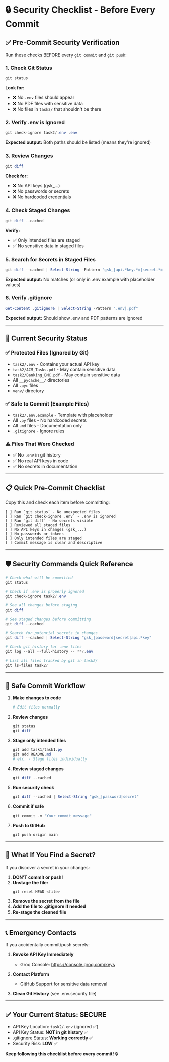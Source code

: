 # 🔒 Security Checklist - Before Every Commit

## ✅ Pre-Commit Security Verification

Run these checks BEFORE every `git commit` and `git push`:

### 1. Check Git Status
```powershell
git status
```
**Look for:**
- ❌ No `.env` files should appear
- ❌ No PDF files with sensitive data
- ❌ No files in `task2/` that shouldn't be there

### 2. Verify .env is Ignored
```powershell
git check-ignore task2/.env .env
```
**Expected output:** Both paths should be listed (means they're ignored)

### 3. Review Changes
```powershell
git diff
```
**Check for:**
- ❌ No API keys (gsk_...)
- ❌ No passwords or secrets
- ❌ No hardcoded credentials

### 4. Check Staged Changes
```powershell
git diff --cached
```
**Verify:**
- ✅ Only intended files are staged
- ✅ No sensitive data in staged files

### 5. Search for Secrets in Staged Files
```powershell
git diff --cached | Select-String -Pattern "gsk_|api.*key.*=|secret.*=|password.*="
```
**Expected output:** No matches (or only in .env.example with placeholder values)

### 6. Verify .gitignore
```powershell
Get-Content .gitignore | Select-String -Pattern ".env|.pdf"
```
**Expected output:** Should show .env and PDF patterns are ignored

---

## 🚨 Current Security Status

### ✅ Protected Files (Ignored by Git)
- `task2/.env` - Contains your actual API key
- `task2/ACM_Tasks.pdf` - May contain sensitive data
- `task2/Banking_BMC.pdf` - May contain sensitive data
- All `__pycache__/` directories
- All `.pyc` files
- `venv/` directory

### ✅ Safe to Commit (Example Files)
- `task2/.env.example` - Template with placeholder
- All `.py` files - No hardcoded secrets
- All `.md` files - Documentation only
- `.gitignore` - Ignore rules

### ⚠️ Files That Were Checked
- ✅ No `.env` in git history
- ✅ No real API keys in code
- ✅ No secrets in documentation

---

## 📋 Quick Pre-Commit Checklist

Copy this and check each item before committing:

```
[ ] Ran `git status` - No unexpected files
[ ] Ran `git check-ignore .env` - .env is ignored
[ ] Ran `git diff` - No secrets visible
[ ] Reviewed all staged files
[ ] No API keys in changes (gsk_...)
[ ] No passwords or tokens
[ ] Only intended files are staged
[ ] Commit message is clear and descriptive
```

---

## 🛡️ Security Commands Quick Reference

```powershell
# Check what will be committed
git status

# Check if .env is properly ignored
git check-ignore task2/.env

# See all changes before staging
git diff

# See staged changes before committing
git diff --cached

# Search for potential secrets in changes
git diff --cached | Select-String "gsk_|password|secret|api.*key"

# Check git history for .env files
git log --all --full-history -- **/.env

# List all files tracked by git in task2/
git ls-files task2/
```

---

## 🔄 Safe Commit Workflow

1. **Make changes to code**
   ```powershell
   # Edit files normally
   ```

2. **Review changes**
   ```powershell
   git status
   git diff
   ```

3. **Stage only intended files**
   ```powershell
   git add task1/task1.py
   git add README.md
   # etc. - Stage files individually
   ```

4. **Review staged changes**
   ```powershell
   git diff --cached
   ```

5. **Run security check**
   ```powershell
   git diff --cached | Select-String "gsk_|password|secret"
   ```

6. **Commit if safe**
   ```powershell
   git commit -m "Your commit message"
   ```

7. **Push to GitHub**
   ```powershell
   git push origin main
   ```

---

## 🚨 What If You Find a Secret?

If you discover a secret in your changes:

1. **DON'T commit or push!**
2. **Unstage the file:**
   ```powershell
   git reset HEAD <file>
   ```
3. **Remove the secret from the file**
4. **Add the file to .gitignore if needed**
5. **Re-stage the cleaned file**

---

## 📞 Emergency Contacts

If you accidentally commit/push secrets:

1. **Revoke API Key Immediately**
   - Groq Console: https://console.groq.com/keys

2. **Contact Platform**
   - GitHub Support for sensitive data removal

3. **Clean Git History** (see .env.security file)

---

## ✅ Your Current Status: SECURE

- API Key Location: `task2/.env` (ignored ✅)
- API Key Status: **NOT in git history** ✅
- .gitignore Status: **Working correctly** ✅
- Security Risk: **LOW** ✅

**Keep following this checklist before every commit!** 🔒
